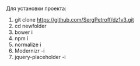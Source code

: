 Для установки проекта:

1. git clone https://github.com/SergPetroff/dz1v3.git
2. cd newfolder
3. bower i
4. npm i
5. normalize i
6. Modernizr -i
7. jquery-placeholder -i

